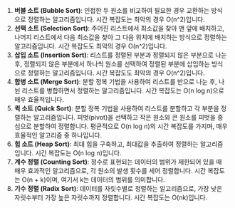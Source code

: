 1. **버블 소트 (Bubble Sort)**: 인접한 두 원소를 비교하여 필요한 경우 교환하는 방식으로 정렬하는 알고리즘입니다. 시간 복잡도는 최악의 경우 O(n^2)입니다.
2. **선택 소트 (Selection Sort)**: 주어진 리스트에서 최소값을 찾아 맨 앞에 배치하고, 나머지 리스트에서 다음 최소값을 찾아 그 다음 위치에 배치하는 방식으로 정렬하는 알고리즘입니다. 시간 복잡도도 최악의 경우 O(n^2)입니다.
3. **삽입 소트 (Insertion Sort)**: 리스트를 정렬된 부분과 정렬되지 않은 부분으로 나눈 후, 정렬되지 않은 부분에서 하나씩 원소를 선택하여 정렬된 부분에 삽입하는 방식으로 정렬하는 알고리즘입니다. 시간 복잡도도 최악의 경우 O(n^2)입니다.
4. **합병 소트 (Merge Sort)**: 분할 정복 기법을 사용하여 리스트를 반으로 나눈 후, 나뉜 리스트를 병합하면서 정렬하는 알고리즘입니다. 시간 복잡도는 O(n log n)으로 매우 효율적입니다.
5. **퀵 소트 (Quick Sort)**: 분할 정복 기법을 사용하여 리스트를 분할하고 각 부분을 정렬하는 알고리즘입니다. 피벗(pivot)을 선택하고 작은 원소와 큰 원소를 피벗을 중심으로 분할하여 정렬합니다. 평균적으로 O(n log n)의 시간 복잡도를 가지며, 매우 효율적인 알고리즘 중 하나입니다.
6. **힙 소트 (Heap Sort)**: 최대 힙을 구축하고, 최대값을 추출하여 정렬하는 알고리즘입니다. 시간 복잡도는 O(n log n)입니다.
7. **계수 정렬 (Counting Sort)**: 정수로 표현되는 데이터의 범위가 제한되어 있을 때 매우 효과적인 알고리즘으로, 각 원소의 발생 횟수를 세어 정렬합니다. 시간 복잡도는 O(n + k)이며, 여기서 k는 데이터의 범위를 의미합니다.
8. **기수 정렬 (Radix Sort)**: 데이터를 자릿수별로 정렬하는 알고리즘으로, 가장 낮은 자릿수부터 가장 높은 자릿수까지 정렬합니다. 시간 복잡도는 O(nk)입니다.
